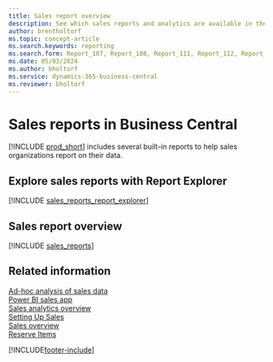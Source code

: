 ```yaml
---
title: Sales report overview
description: See which sales reports and analytics are available in the standard version of Business Central so that you can keep track of your business.
author: brentholtorf
ms.topic: concept-article
ms.search.keywords: reporting
ms.search.form: Report_107, Report_108, Report_111, Report_112, Report_113, Report_119, Report_121, Report_129, Report_209, Report_708, Report_713, Report_718, Report_813, Report_7313
ms.date: 05/03/2024
ms.author: bholtorf
ms.service: dynamics-365-business-central
ms.reviewer: bholtorf
---
```


# Sales reports in Business Central

[!INCLUDE [prod_short](includes/prod_short.md)] includes several built-in reports to help sales organizations report on their data.

## Explore sales reports with Report Explorer

[!INCLUDE [sales_reports_report_explorer](includes/sales-reports-report-explorer-include.md)]

## Sales report overview

[!INCLUDE [sales_reports](includes/sales-reports-include.md)]

## Related information

[Ad-hoc analysis of sales data](ad-hoc-analysis-sales.md)    
[Power BI sales app](sales-powerbi-app.md)  
[Sales analytics overview](sales-analytics-overview.md)   
[Setting Up Sales](sales-setup-sales.md)  
[Sales overview](sales-manage-sales.md)  
[Reserve Items](inventory-how-to-reserve-items.md)

[!INCLUDE[footer-include](includes/footer-banner.md)]
